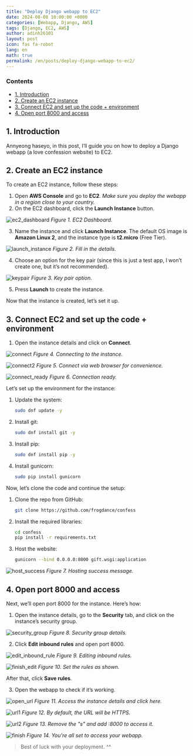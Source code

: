 ```yaml
---
title: "Deploy Django webapp to EC2"
date: 2024-08-08 10:00:00 +0000
categories: [Webapp, Django, AWS]
tags: [Django, EC2, AWS]
author: adinh26101
layout: post
icon: fas fa-robot
lang: en
math: true
permalink: /en/posts/deploy-django-webapp-to-ec2/
---
```

### Contents
- [1. Introduction](#-introduction)
- [2. Create an EC2 instance](#-create-ec2-instance)
- [3. Connect EC2 and set up the code + environment](#-setup-ec2-instance)
- [4. Open port 8000 and access](#-finish)

<a href="#-introduction" name="-introduction"></a>
## 1. Introduction

Annyeong haseyo, in this post, I’ll guide you on how to deploy a Django webapp (a love confession website) to EC2.  

<a href="#-create-ec2-instance" name="-create-ec2-instance"></a>
## 2. Create an EC2 instance

To create an EC2 instance, follow these steps:

1. Open **AWS Console** and go to **EC2**.
*Make sure you deploy the webapp in a region close to your country.*
2. On the EC2 dashboard, click the **Launch Instance** button.
<p>
    <img src="assets/2024-08-08-deploy-django-to-ec2/ec2_dashboard.png" alt="ec2_dashboard"/>
    <em>Figure 1. EC2 Dashboard.</em>
</p>

3. Name the instance and click **Launch Instance**. The default OS image is **Amazon Linux 2**, and the instance type is **t2.micro** (Free Tier).
<p>
    <img src="assets/2024-08-08-deploy-django-to-ec2/launch_instance.png" alt="launch_instance"/>
    <em>Figure 2. Fill in the details.</em>
</p>

4. Choose an option for the key pair (since this is just a test app, I won’t create one, but it’s not recommended).
<p>
    <img src="assets/2024-08-08-deploy-django-to-ec2/keypair.png" alt="keypair"/>
    <em>Figure 3. Key pair option.</em>
</p>

5. Press **Launch** to create the instance.

Now that the instance is created, let’s set it up.

<a href="#-setup-ec2-instance" name="-setup-ec2-instance"></a>
## 3. Connect EC2 and set up the code + environment

1. Open the instance details and click on **Connect**.

<p>
    <img src="assets/2024-08-08-deploy-django-to-ec2/connect.png" alt="connect"/>
    <em>Figure 4. Connecting to the instance.</em>
</p>

<p>
    <img src="assets/2024-08-08-deploy-django-to-ec2/connect2.png" alt="connect2"/>
    <em>Figure 5. Connect via web browser for convenience.</em>
</p>

<p>
    <img src="assets/2024-08-08-deploy-django-to-ec2/connect_ready.png" alt="connect_ready"/>
    <em>Figure 6. Connection ready.</em>
</p>

Let’s set up the environment for the instance:

1. Update the system:
    ```bash
    sudo dnf update -y
    ```
2. Install git:
    ```bash
    sudo dnf install git -y
    ```
3. Install pip:
    ```bash
    sudo dnf install pip -y
    ```
4. Install gunicorn:
    ```bash
    sudo pip install gunicorn
    ```

Now, let’s clone the code and continue the setup:

1. Clone the repo from GitHub:
    ```bash
    git clone https://github.com/frogdance/confess
    ```
2. Install the required libraries:
    ```bash
    cd confess
    pip install -r requirements.txt
    ```
3. Host the website:
    ```bash
    gunicorn --bind 0.0.0.0:8000 gift.wsgi:application
    ```

<p>
    <img src="assets/2024-08-08-deploy-django-to-ec2/host_success.png" alt="host_success"/>
    <em>Figure 7. Hosting success message.</em>
</p>

<a href="#-finish" name="-finish"></a>
## 4. Open port 8000 and access

Next, we’ll open port 8000 for the instance. Here’s how:

1. Open the instance details, go to the **Security** tab, and click on the instance’s security group.

<p>
    <img src="assets/2024-08-08-deploy-django-to-ec2/security_group.png" alt="security_group"/>
    <em>Figure 8. Security group details.</em>
</p>

2. Click **Edit inbound rules** and open port 8000.

<p>
    <img src="assets/2024-08-08-deploy-django-to-ec2/edit_inbound_rule.png" alt="edit_inbound_rule"/>
    <em>Figure 9. Editing inbound rules.</em>
</p>

<p>
    <img src="assets/2024-08-08-deploy-django-to-ec2/finish_edit.png" alt="finish_edit"/>
    <em>Figure 10. Set the rules as shown.</em>
</p>

After that, click **Save rules**.

3. Open the webapp to check if it’s working.

<p>
    <img src="assets/2024-08-08-deploy-django-to-ec2/open_url.png" alt="open_url"/>
    <em>Figure 11. Access the instance details and click here.</em>
</p>

<p>
    <img src="assets/2024-08-08-deploy-django-to-ec2/url1.png" alt="url1"/>
    <em>Figure 12. By default, the URL will be HTTPS.</em>
</p>

<p>
    <img src="assets/2024-08-08-deploy-django-to-ec2/url2.png" alt="url2"/>
    <em>Figure 13. Remove the "s" and add :8000 to access it.</em>
</p>

<p>
    <img src="assets/2024-08-08-deploy-django-to-ec2/finish.png" alt="finish"/>
    <em>Figure 14. You’re all set to access your webapp.</em>
</p>

> Best of luck with your deployment. ^^